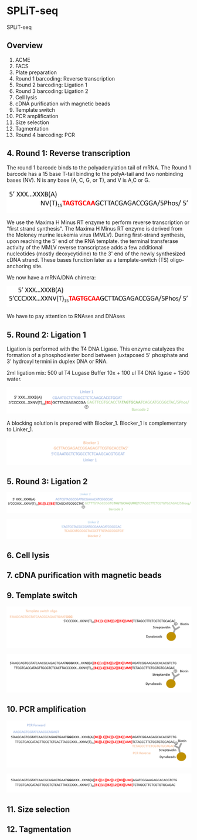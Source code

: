 # SPLiT-seq
SPLiT-seq

## Overview
1. ACME
2. FACS
3. Plate preparation 
4. Round 1 barcoding: Reverse transcription
5. Round 2 barcoding: Ligation 1
6. Round 3 barcoding: Ligation 2
7. Cell lysis
8. cDNA purification with magnetic beads
9. Template switch
10. PCR amplification
11. Size selection
12. Tagmentation
13. Round 4 barcoding: PCR

## 4. Round 1: Reverse transcription
The round 1 barcode binds to the polyadenylation tail of mRNA. The Round 1 barcode has a 15 base T-tail binding to the polyA-tail and two nonbinding bases (NV). N is any base (A, C, G, or T), and V is A,C or G.

![image.png](Round1_1.PNG)

We use the Maxima H Minus RT enzyme to perform reverse transcription or "first strand synthesis". The Maxima H Minus RT enzyme is derived from the Moloney murine leukemia virus (MMLV). During first-strand synthesis, upon reaching the 5' end of the RNA template. the terminal transferase activity of the MMLV reverse transcriptase adds a few additional nucleotides (mostly deoxycytidine) to the 3' end of the newly synthesized cDNA strand. These bases function later as a template-switch (TS) oligo-anchoring site.

We now have a mRNA/DNA chimera:

![image.png](Round1_2.PNG)

We have to pay attention to RNAses and DNAses

## 5. Round 2: Ligation 1
Ligation is performed with the T4 DNA Ligase. This enzyme catalyzes the formation of a phosphodiester bond between juxtaposed 5' phosphate and 3' hydroxyl termini in duplex DNA or RNA. 

2ml ligation mix: 500 ul T4 Lugase Buffer 10x + 100 ul T4 DNA ligase + 1500 water.

![image.png](Round2_1.PNG)

A blocking solution is prepared with Blocker_1. Blocker_1 is complementary to Linker_1.

![image.png](Round2_2_2.PNG)

## 5. Round 3: Ligation 2

![image.png](Round3_1.PNG)

![image.png](Round3_2.PNG)

## 6. Cell lysis

## 7. cDNA purification with magnetic beads

## 9. Template switch

![image.png](Round_TS.PNG)

![image.png](Round_TS_2.PNG)

## 10. PCR amplification

![image.png](Round_PCR.PNG)

![image.png](Round_PCR_2.PNG)

## 11. Size selection

## 12. Tagmentation
